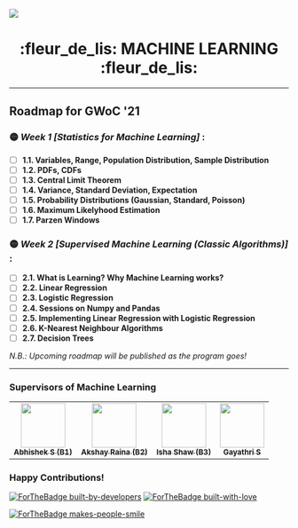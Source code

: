 ![](https://gwoc.girlscript.tech/assets/gwoc_logo_forweb.png)


<h1 align="center"> :fleur_de_lis: MACHINE LEARNING :fleur_de_lis: </h1>

************************************************************

## Roadmap for GWoC '21
### :yellow_circle: *Week 1 [Statistics for Machine Learning]* :
   - [ ] **1.1. Variables, Range, Population Distribution, Sample Distribution**
   - [ ] **1.2. PDFs, CDFs**
   - [ ] **1.3. Central Limit Theorem**
   - [ ] **1.4. Variance, Standard Deviation, Expectation**
   - [ ] **1.5. Probability Distributions (Gaussian, Standard, Poisson)**
   - [ ] **1.6. Maximum Likelyhood Estimation**
   - [ ] **1.7. Parzen Windows**

### :yellow_circle: *Week 2 [Supervised Machine Learning (Classic Algorithms)]* :
   - [ ] **2.1. What is Learning? Why Machine Learning works?**
   - [ ] **2.2. Linear Regression**
   - [ ] **2.3. Logistic Regression**
   - [ ] **2.4. Sessions on Numpy and Pandas**
   - [ ] **2.5. Implementing Linear Regression with Logistic Regression**
   - [ ] **2.6. K-Nearest Neighbour Algorithms**
   - [ ] **2.7. Decision Trees**

*N.B.: Upcoming roadmap will be published as the program goes!*

***************************************************************
### Supervisors of Machine Learning

<table>
  <tr>
<td align="center"><a href="https://github.com/abhisheks008"><img src="https://avatars.githubusercontent.com/u/68724349?v=4" width="80px;" alt=""/><br /><sub><b>Abhishek S (B1)</b></sub></a></td>
<td align="center"><a href="https://github.com/raina-akshay"><img src="https://avatars.githubusercontent.com/u/65475383?v=4" width="80px;" alt=""/><br /><sub><b>Akshay Raina (B2)</b></sub></a></td>
<td align="center"><a href="https://github.com/isha307"><img src="https://avatars.githubusercontent.com/u/56998032?v=4" width="80px;" alt=""/><br /><sub><b>Isha Shaw (B3)</b></sub></a></td>     
<td align="center"><a href="https://github.com/geeythree"><img src="https://avatars.githubusercontent.com/u/30996989?v=4" width="80px;" alt=""/><br /><sub><b>Gayathri S</b></sub></a></td>    
</tr>
   </table>

### Happy Contributions!

[![ForTheBadge built-by-developers](http://ForTheBadge.com/images/badges/built-by-developers.svg)](https://GitHub.com/Naereen/)
[![ForTheBadge built-with-love](http://ForTheBadge.com/images/badges/built-with-love.svg)](https://GitHub.com/Naereen/)

[![ForTheBadge makes-people-smile](http://ForTheBadge.com/images/badges/makes-people-smile.svg)](http://ForTheBadge.com)
